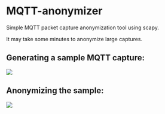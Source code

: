# MQTT-anonymizer
Simple MQTT packet capture anonymization tool using scapy.

It may take some minutes to anonymize large captures.

## Generating a sample MQTT capture:
![](generating_capture.gif)

## Anonymizing the sample:
![](anonymizing.gif)
